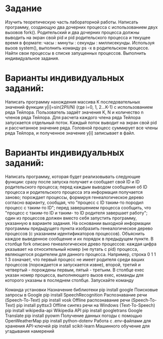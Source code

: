 # Задание
Изучить теоретическую часть лабораторной работы.
Написать программу, создающую два дочерних процесса с использованием двух вызовов fork(). Родительский и два дочерних процесса должны выводить на экран свой pid и pid родительского процесса и текущее время в формате: часы : минуты : секунды : миллисекунды. Используя вызов system(), выполнить команду ps -x в родительском процессе. Найти свои процессы в списке запущенных процессов.
Выполнить индивидуальное задания.
# Варианты индивидуальных заданий:
Написать программу нахождения массива K последовательных значений функции y[i]=sin(2*PI*i/N) (где i=0, 1, 2...K-1) с использованием ряда Тейлора. Пользователь задаёт значения K, N и количество n членов ряда Тейлора. Для расчета каждого члена ряда Тейлора запускается отдельный поток. Каждый поток выводит на экран свой pid и рассчитанное значение ряда. Головной процесс суммирует все члены ряда Тейлора, и полученное значение y[i] записывает в файл.

# Варианты индивидуальных заданий:
Написать программу, которая будет реализовывать следующие функции:
сразу после запуска получает и сообщает свой ID и ID родительского процесса;
перед каждым выводом сообщения об ID процесса и родительского процесса эта информация получается заново;
порождает процессы, формируя генеалогическое дерево согласно варианту, сообщая, что "процесс с ID таким-то породил процесс с таким-то ID";
перед завершением процесса сообщить, что "процесс с таким-то ID и таким- то ID родителя завершает работу";
один из процессов должен вместо себя запустить программу, указанную в варианте задания.
На основании выходной информации программы предыдущего пункта изобразить генеалогическое дерево процессов (с указанием идентификаторов процессов). Объяснить каждое выведенное сообщение и их порядок в предыдущем пункте.
В столбце fork описано генеалогическое древо процессов: каждая цифра указывает на относительный номер (не путать с pid) процесса, являющегося родителем для данного процесса. Например, строка 0 1 1 1 3 означает, что первый процесс не имеет родителя среди ваших процессов (порождается и запускается извне), второй, третий и четвертый - порождены первым, пятый - третьим.
В столбце exec указан номер процесса, выполняющего вызов exec, команды для которого указаны в последнем столбце. Запускайте команду 

Команда установки	Назначение библиотеки
pip install google	Поисковые запросы в Google
pip install SpeechRecognition	Распознавание речи (Speech-To-Text)
pip install vosk	Offline распознавание речи (Speech-To-Text)
pip install pyttsx3	Offline синтез речи на Windows (Text-To-Speech)
pip install wikipedia-api	Wikipedia API
pip install googletrans	Google Translate
pip install pyowm	Получение данных погоды с помощью OpenWeatherMap
pip install python-dotenv	Работа с .env-файлами для хранения API-ключей
pip install scikit-learn	Машинного обучение для угадывания намерений
